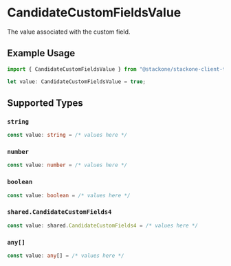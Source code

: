 # CandidateCustomFieldsValue

The value associated with the custom field.

## Example Usage

```typescript
import { CandidateCustomFieldsValue } from "@stackone/stackone-client-ts/sdk/models/shared";

let value: CandidateCustomFieldsValue = true;
```

## Supported Types

### `string`

```typescript
const value: string = /* values here */
```

### `number`

```typescript
const value: number = /* values here */
```

### `boolean`

```typescript
const value: boolean = /* values here */
```

### `shared.CandidateCustomFields4`

```typescript
const value: shared.CandidateCustomFields4 = /* values here */
```

### `any[]`

```typescript
const value: any[] = /* values here */
```

